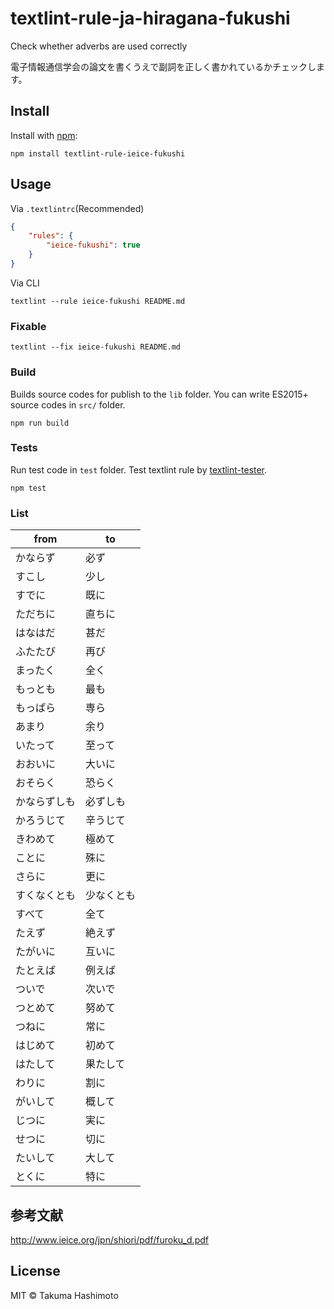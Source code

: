 # textlint-rule-ja-hiragana-fukushi

Check whether adverbs are used correctly

電子情報通信学会の論文を書くうえで副詞を正しく書かれているかチェックします。

## Install

Install with [npm](https://www.npmjs.com/):

    npm install textlint-rule-ieice-fukushi

## Usage

Via `.textlintrc`(Recommended)

```json
{
    "rules": {
        "ieice-fukushi": true
    }
}
```

Via CLI

```
textlint --rule ieice-fukushi README.md
```

### Fixable

```
textlint --fix ieice-fukushi README.md
```

### Build

Builds source codes for publish to the `lib` folder.
You can write ES2015+ source codes in `src/` folder.

    npm run build

### Tests

Run test code in `test` folder.
Test textlint rule by [textlint-tester](https://github.com/textlint/textlint-tester "textlint-tester").

    npm test


### List

| from | to |
| --- | --- |
| かならず | 必ず |
| すこし | 少し |
| すでに | 既に |
| ただちに | 直ちに |
| はなはだ | 甚だ |
| ふたたび | 再び |
| まったく | 全く |
| もっとも | 最も |
| もっぱら | 専ら |
| あまり | 余り |
| いたって | 至って |
| おおいに | 大いに |
| おそらく | 恐らく |
| かならずしも | 必ずしも |
| かろうじて | 辛うじて |
| きわめて | 極めて |
| ことに | 殊に |
| さらに | 更に |
| すくなくとも | 少なくとも |
| すべて | 全て |
| たえず | 絶えず |
| たがいに | 互いに |
| たとえば | 例えば |
| ついで | 次いで |
| つとめて | 努めて |
| つねに | 常に |
| はじめて | 初めて |
| はたして | 果たして |
| わりに | 割に |
| がいして | 概して |
| じつに | 実に |
| せつに | 切に |
| たいして | 大して |
| とくに | 特に |

## 参考文献

<http://www.ieice.org/jpn/shiori/pdf/furoku_d.pdf>

## License

MIT © Takuma Hashimoto
